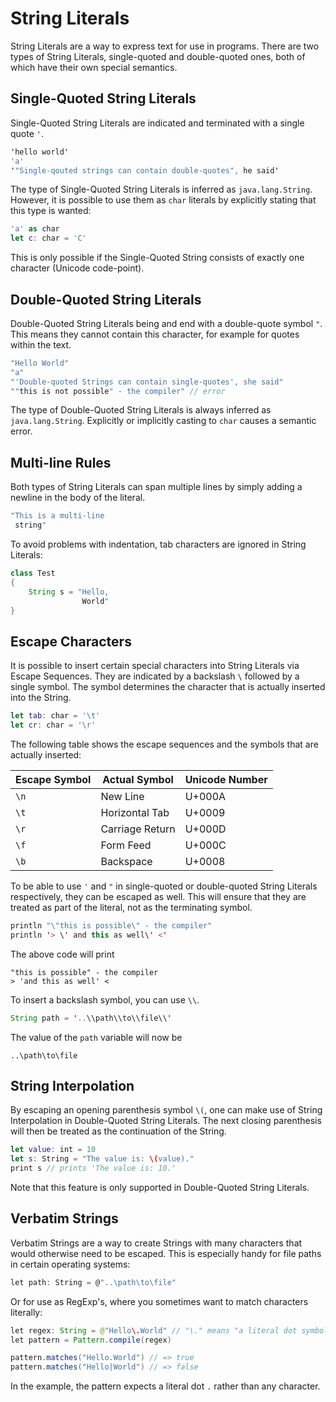 # String Literals

String Literals are a way to express text for use in programs. There are two types of String Literals, single-quoted and double-quoted ones, both of which have their own special semantics.

## Single-Quoted String Literals

Single-Quoted String Literals are indicated and terminated with a single quote `'`.

```java
'hello world'
'a'
'"Single-qouted strings can contain double-quotes", he said'
```

The type of Single-Quoted String Literals is inferred as `java.lang.String`. However, it is possible to use them as `char` literals by explicitly stating that this type is wanted:

```swift
'a' as char
let c: char = 'C'
```

This is only possible if the Single-Quoted String consists of exactly one character \(Unicode code-point\).

## Double-Quoted String Literals

Double-Quoted String Literals being and end with a double-quote symbol `"`. This means they cannot contain this character, for example for quotes within the text.

```java
"Hello World"
"a"
"'Double-quoted Strings can contain single-quotes', she said"
""this is not possible" - the compiler" // error
```

The type of Double-Quoted String Literals is always inferred as `java.lang.String`. Explicitly or implicitly casting to `char` causes a semantic error.

## Multi-line Rules

Both types of String Literals can span multiple lines by simply adding a newline in the body of the literal.

```java
"This is a multi-line
 string"
```

To avoid problems with indentation, tab characters are ignored in String Literals:

```java
class Test
{
    String s = "Hello, 
                World"
}
```

## Escape Characters

It is possible to insert certain special characters into String Literals via Escape Sequences. They are indicated by a backslash `\` followed by a single symbol. The symbol determines the character that is actually inserted into the String.

```swift
let tab: char = '\t'
let cr: char = '\r'
```

The following table shows the escape sequences and the symbols that are actually inserted:

| Escape Symbol | Actual Symbol | Unicode Number |
| --- | --- | --- |
| `\n` | New Line | U+000A |
| `\t` | Horizontal Tab | U+0009 |
| `\r` | Carriage Return | U+000D |
| `\f` | Form Feed | U+000C |
| `\b` | Backspace | U+0008 |

To be able to use `'` and `"` in single-quoted or double-quoted String Literals respectively, they can be escaped as well. This will ensure that they are treated as part of the literal, not as the terminating symbol.

```java
println "\"this is possible\" - the compiler"
println '> \' and this as well\' <'
```

The above code will print

```
"this is possible" - the compiler
> 'and this as well' <
```

To insert a backslash symbol, you can use `\\`.

```java
String path = '..\\path\\to\\file\\'
```

The value of the `path` variable will now be

```
..\path\to\file
```

## String Interpolation

By escaping an opening parenthesis symbol `\(`, one can make use of String Interpolation in Double-Quoted String Literals. The next closing parenthesis will then be treated as the continuation of the String.

```swift
let value: int = 10
let s: String = "The value is: \(value)."
print s // prints 'The value is: 10.'
```

Note that this feature is only supported in Double-Quoted String Literals.

## Verbatim Strings

Verbatim Strings are a way to create Strings with many characters that would otherwise need to be escaped. This is especially handy for file paths in certain operating systems:

```csharp
let path: String = @"..\path\to\file"
```

Or for use as RegExp's, where you sometimes want to match characters literally:

```java
let regex: String = @"Hello\.World" // "\." means "a literal dot symbol" in RegExp
let pattern = Pattern.compile(regex)

pattern.matches("Hello.World") // => true
pattern.matches("Hello|World") // => false
```

In the example, the pattern expects a literal dot `.` rather than any character.

